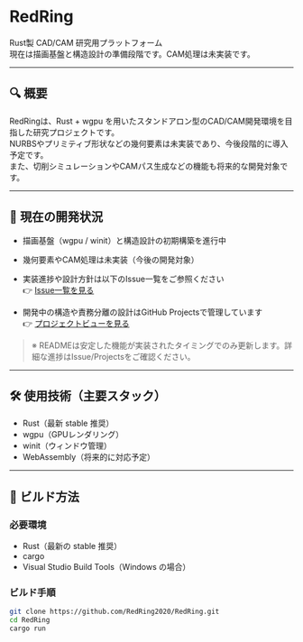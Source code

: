 # RedRing

Rust製 CAD/CAM 研究用プラットフォーム  
現在は描画基盤と構造設計の準備段階です。CAM処理は未実装です。

---

## 🔍 概要

RedRingは、Rust + wgpu を用いたスタンドアロン型のCAD/CAM開発環境を目指した研究プロジェクトです。  
NURBSやプリミティブ形状などの幾何要素は未実装であり、今後段階的に導入予定です。  
また、切削シミュレーションやCAMパス生成などの機能も将来的な開発対象です。

---

## 🚧 現在の開発状況

- 描画基盤（wgpu / winit）と構造設計の初期構築を進行中  
- 幾何要素やCAM処理は未実装（今後の開発対象）

- 実装進捗や設計方針は以下のIssue一覧をご参照ください  
  👉 [Issue一覧を見る](https://github.com/RedRing2020/RedRing/issues)

- 開発中の構造や責務分離の設計はGitHub Projectsで管理しています  
  👉 [プロジェクトビューを見る](https://github.com/RedRing2020/RedRing/projects)

> ※ READMEは安定した機能が実装されたタイミングでのみ更新します。詳細な進捗はIssue/Projectsをご確認ください。

---

## 🛠️ 使用技術（主要スタック）

- Rust（最新 stable 推奨）
- wgpu（GPUレンダリング）
- winit（ウィンドウ管理）
- WebAssembly（将来的に対応予定）

---

## 🚀 ビルド方法

### 必要環境

- Rust（最新の stable 推奨）
- cargo
- Visual Studio Build Tools（Windows の場合）

### ビルド手順

```bash
git clone https://github.com/RedRing2020/RedRing.git
cd RedRing
cargo run
